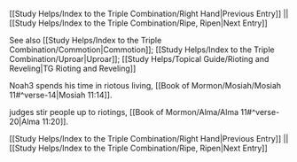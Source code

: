 [[Study Helps/Index to the Triple Combination/Right Hand|Previous Entry]]  ||  [[Study Helps/Index to the Triple Combination/Ripe, Ripen|Next Entry]]

 See also [[Study Helps/Index to the Triple Combination/Commotion|Commotion]]; [[Study Helps/Index to the Triple Combination/Uproar|Uproar]]; [[Study Helps/Topical Guide/Rioting and Reveling|TG Rioting and Reveling]]

 Noah3 spends his time in riotous living, [[Book of Mormon/Mosiah/Mosiah 11#^verse-14|Mosiah 11:14]].

 judges stir people up to riotings, [[Book of Mormon/Alma/Alma 11#^verse-20|Alma 11:20]].

[[Study Helps/Index to the Triple Combination/Right Hand|Previous Entry]]  ||  [[Study Helps/Index to the Triple Combination/Ripe, Ripen|Next Entry]]
